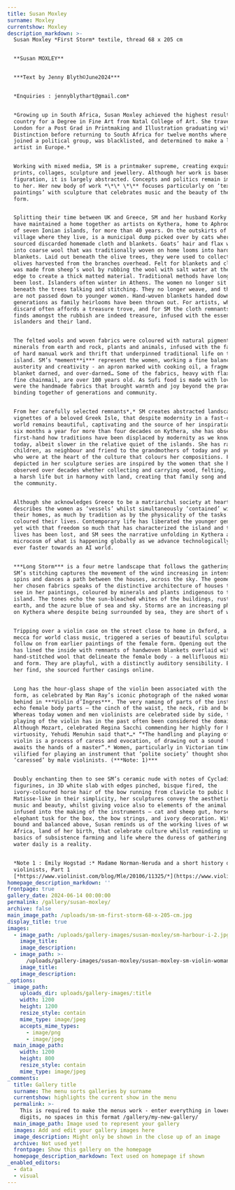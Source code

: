 ```yaml
---
title: Susan Moxley
surname: Moxley
currentshow: Moxley
description_markdown: >-
  Susan Moxley *First Storm* textile, thread 68 x 205 cm


  **Susan MOXLEY**


  ***Text by Jenny Blyth©June2024***


  *Enquiries : jennyblythart@gmail.com*


  *Growing up in South Africa, Susan Moxley achieved the highest results in the
  country for a Degree in Fine Art from Natal College of Art. She travelled to
  London for a Post Grad in Printmaking and Illustration graduating with
  Distinction before returning to South Africa for twelve months where she
  joined a political group, was blacklisted, and determined to make a life as an
  artist in Europe.*


  Working with mixed media, SM is a printmaker supreme, creating exquisite
  prints, collages, sculpture and jewellery. Although her work is based in
  figuration, it is largely abstracted. Concepts and politics remain important
  to her. Her new body of work *\*\* \*\** focuses particularly on ‘textile
  paintings’ with sculpture that celebrates music and the beauty of the female
  form.


  Splitting their time between UK and Greece, SM and her husband Korky Paul,
  have maintained a home together as artists on Kythera, home to Aphrodite - one
  of seven Ionian islands, for more than 40 years. On the outskirts of the
  village where they live, is a municipal dump picked over by cats where SM has
  sourced discarded homemade cloth and blankets. Goats’ hair and flax was spun
  into coarse wool that was traditionally woven on home looms into hardwearing
  blankets. Laid out beneath the olive trees, they were used to collect the
  olives harvested from the branches overhead. Felt for blankets and clothing
  was made from sheep’s wool by rubbing the wool with salt water at the sea’s
  edge to create a thick matted material. Traditional methods have long since
  been lost. Islanders often winter in Athens. The women no longer sit out
  beneath the trees talking and stitching. They no longer weave, and the skills
  are not passed down to younger women. Hand-woven blankets handed down over
  generations as family heirlooms have been thrown out. For artists, what we
  discard often affords a treasure trove, and for SM the cloth remnants that she
  finds amongst the rubbish are indeed treasure, infused with the essence of the
  islanders and their land.


  The felted wools and woven fabrics were coloured with natural pigments and
  minerals from earth and rock, plants and animals, infused with the family song
  of hard manual work and thrift that underpinned traditional life on the
  island. SM’s *mement**i*** represent the women, working a fine balance of
  austerity and creativity - an apron marked with cooking oil, a fragment of
  blanket darned, and over-darned… Some of the fabrics, heavy with flax like
  fine chainmail, are over 100 years old. As Sufi food is made with love, so too
  were the handmade fabrics that brought warmth and joy beyond the practical, a
  binding together of generations and community.


  From her carefully selected remnants*,* SM creates abstracted landscapes,
  vignettes of a beloved Greek Isle, that despite modernity in a fast-changing
  world remains beautiful, captivating and the source of her inspiration. Living
  six months a year for more than four decades on Kythera, she has observed
  first-hand how traditions have been displaced by modernity as we know it
  today, albeit slower in the relative quiet of the islands. She has raised her
  children, as neighbour and friend to the grandmothers of today and yesteryear
  who were at the heart of the culture that colours her compositions. Figures
  depicted in her sculpture series are inspired by the women that she has
  observed over decades whether collecting and carrying wood, felting, sewing –
  a harsh life but in harmony with land, creating that family song and pride in
  the community.


  Although she acknowledges Greece to be a matriarchal society at heart, she
  describes the women as ‘vessels’ whilst simultaneously ‘contained’ within
  their homes, as much by tradition as by the physicality of the tasks that that
  coloured their lives. Contemporary life has liberated the younger generation,
  yet with that freedom so much that has characterized the island and their
  lives has been lost, and SM sees the narrative unfolding in Kythera as a
  microcosm of what is happening globally as we advance technologically marching
  ever faster towards an AI world.


  ***Long Storm*** is a four metre landscape that follows the gathering storm.
  SM’s stitching captures the movement of the wind increasing in intensity as it
  spins and dances a path between the houses, across the sky. The geometry of
  her chosen fabrics speaks of the distinctive architecture of houses that we
  see in her paintings, coloured by minerals and plants indigenous to the
  island. The tones echo the sun-bleached whites of the buildings, rust-red
  earth, and the azure blue of sea and sky. Storms are an increasing phenomenon
  on Kythera where despite being surrounded by sea, they are short of water.


  Tripping over a violin case on the street close to home in Oxford, a quiet
  mecca for world class music, triggered a series of beautiful sculptures that
  follow on from earlier paintings of the female form. Opening out the case, SM
  has lined the inside with remnants of handwoven blankets overlaid with
  hand-stitched wool that delineate the female body - a mellifluous mix of music
  and form. They are playful, with a distinctly auditory sensibility. Excited by
  her find, she sourced further casings online.


  Long has the hour-glass shape of the violin been associated with the female
  form, as celebrated by Man Ray’s iconic photograph of the naked woman from
  behind in ***Violin d’Ingres***. The very naming of parts of the instrument
  echo female body parts – the cinch of the waist, the neck, rib and belly…
  Whereas today women and men violinists are celebrated side by side, the
  playing of the violin has in the past often been considered the domain of men.
  Although Mozart, celebrated Regina Sacchi commending her highly for her
  virtuosity, Yehudi Menuhin said that*…* “*The handling and playing of the
  violin is a process of caress and evocation, of drawing out a sound that
  awaits the hands of a master”.* Women, particularly in Victorian times, were
  vilified for playing an instrument that ‘polite society’ thought should be
  ‘caressed’ by male violinists. (***Note: 1)***


  Doubly enchanting then to see SM’s ceramic nude with notes of Cycladic
  figurines, in 3D white slab with edges pinched, bisque fired, the
  ivory-coloured horse hair of the bow running from clavicle to pubic bone.
  Matisse-like in their simplicity, her sculptures convey the aesthetics of
  music and beauty, whilst giving voice also to elements of the animal spirits
  infused into the making of the instruments – cat and sheep gut, horse hair and
  elephant tusk for the box, the bow strings, and ivory decoration. With goods
  bound and balanced above, Susan reminds us of the working lives of women of
  Africa, land of her birth, that celebrate culture whilst reminding us of the
  basics of subsistence farming and life where the duress of gathering wood and
  water daily is a reality.


  *Note 1 : Emily Hogstad :* Madame Norman-Neruda and a short history of women
  violinists, Part 1
  [*https://www.violinist.com/blog/Mle/20106/11325/*](https://www.violinist.com/blog/Mle/20106/11325/)
homepage_description_markdown: ''
frontpage: true
gallery_date: 2024-06-14 00:00:00
permalink: /gallery/susan-moxley/
archive: false
main_image_path: /uploads/sm-sm-first-storm-68-x-205-cm.jpg
display_title: true
images:
  - image_path: /uploads/gallery-images/susan-moxley/sm-harbour-i-2.jpg
    image_title:
    image_description:
  - image_path: >-
      /uploads/gallery-images/susan-moxley/susan-moxley-sm-violin-woman-in-white-with-minoan-bird-1.jpg
    image_title:
    image_description:
_options:
  image_path:
    uploads_dir: uploads/gallery-images/:title
    width: 1200
    height: 1200
    resize_style: contain
    mime_type: image/jpeg
    accepts_mime_types:
      - image/png
      - image/jpeg
  main_image_path:
    width: 1200
    height: 800
    resize_style: contain
    mime_type: image/jpeg
_comments:
  title: Gallery title
  surname: The menu sorts galleries by surname
  currentshow: highlights the current show in the menu
  permalink: >-
    This is required to make the menus work - enter everything in lower case, no
    digits, no spaces in this format /gallery/my-new-gallery/
  main_image_path: Image used to represent your gallery
  images: Add and edit your gallery images here
  image_description: Might only be shown in the close up of an image
  archive: Not used yet!
  frontpage: Show this gallery on the homepage
  homepage_description_markdown: Text used on homepage if shown
_enabled_editors:
  - data
  - visual
---
```

